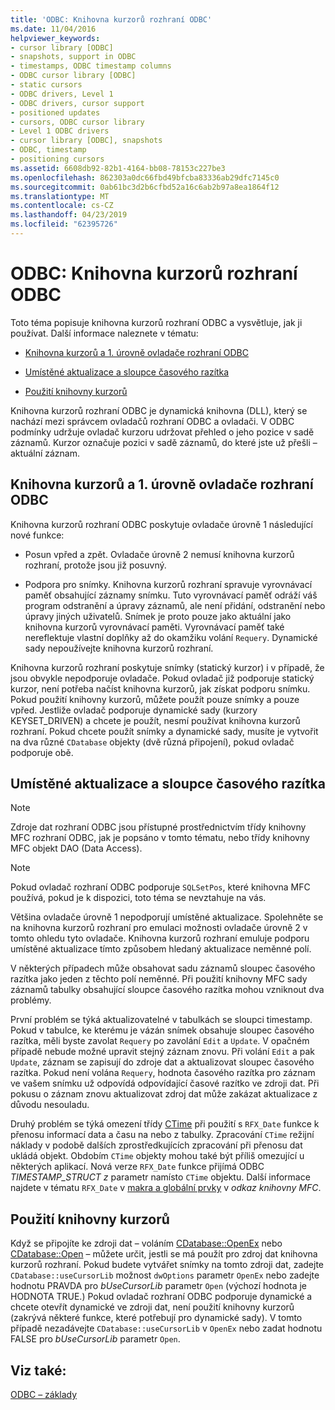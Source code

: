 ```yaml
---
title: 'ODBC: Knihovna kurzorů rozhraní ODBC'
ms.date: 11/04/2016
helpviewer_keywords:
- cursor library [ODBC]
- snapshots, support in ODBC
- timestamps, ODBC timestamp columns
- ODBC cursor library [ODBC]
- static cursors
- ODBC drivers, Level 1
- ODBC drivers, cursor support
- positioned updates
- cursors, ODBC cursor library
- Level 1 ODBC drivers
- cursor library [ODBC], snapshots
- ODBC, timestamp
- positioning cursors
ms.assetid: 6608db92-82b1-4164-bb08-78153c227be3
ms.openlocfilehash: 862303a0dc66fbd49bfcba83336ab29dfc7145c0
ms.sourcegitcommit: 0ab61bc3d2b6cfbd52a16c6ab2b97a8ea1864f12
ms.translationtype: MT
ms.contentlocale: cs-CZ
ms.lasthandoff: 04/23/2019
ms.locfileid: "62395726"
---
```

# <a name="odbc-the-odbc-cursor-library"></a>ODBC: Knihovna kurzorů rozhraní ODBC

Toto téma popisuje knihovna kurzorů rozhraní ODBC a vysvětluje, jak ji používat. Další informace naleznete v tématu:

- [Knihovna kurzorů a 1. úrovně ovladače rozhraní ODBC](#_core_the_cursor_library_and_level_1_odbc_drivers)

- [Umístěné aktualizace a sloupce časového razítka](#_core_positioned_updates_and_timestamp_columns)

- [Použití knihovny kurzorů](#_core_using_the_cursor_library)

Knihovna kurzorů rozhraní ODBC je dynamická knihovna (DLL), který se nachází mezi správcem ovladačů rozhraní ODBC a ovladači. V ODBC podmínky udržuje ovladač kurzoru udržovat přehled o jeho pozice v sadě záznamů. Kurzor označuje pozici v sadě záznamů, do které jste už přešli – aktuální záznam.

##  <a name="_core_the_cursor_library_and_level_1_odbc_drivers"></a> Knihovna kurzorů a 1. úrovně ovladače rozhraní ODBC

Knihovna kurzorů rozhraní ODBC poskytuje ovladače úrovně 1 následující nové funkce:

- Posun vpřed a zpět. Ovladače úrovně 2 nemusí knihovna kurzorů rozhraní, protože jsou již posuvný.

- Podpora pro snímky. Knihovna kurzorů rozhraní spravuje vyrovnávací paměť obsahující záznamy snímku. Tuto vyrovnávací paměť odráží váš program odstranění a úpravy záznamů, ale není přidání, odstranění nebo úpravy jiných uživatelů. Snímek je proto pouze jako aktuální jako knihovna kurzorů vyrovnávací paměti. Vyrovnávací paměť také nereflektuje vlastní doplňky až do okamžiku volání `Requery`. Dynamické sady nepoužívejte knihovna kurzorů rozhraní.

Knihovna kurzorů rozhraní poskytuje snímky (statický kurzor) i v případě, že jsou obvykle nepodporuje ovladače. Pokud ovladač již podporuje statický kurzor, není potřeba načíst knihovna kurzorů, jak získat podporu snímku. Pokud použití knihovny kurzorů, můžete použít pouze snímky a pouze vpřed. Jestliže ovladač podporuje dynamické sady (kurzory KEYSET_DRIVEN) a chcete je použít, nesmí používat knihovna kurzorů rozhraní. Pokud chcete použít snímky a dynamické sady, musíte je vytvořit na dva různé `CDatabase` objekty (dvě různá připojení), pokud ovladač podporuje obě.

##  <a name="_core_positioned_updates_and_timestamp_columns"></a> Umístěné aktualizace a sloupce časového razítka

> [!NOTE]
>  Zdroje dat rozhraní ODBC jsou přístupné prostřednictvím třídy knihovny MFC rozhraní ODBC, jak je popsáno v tomto tématu, nebo třídy knihovny MFC objekt DAO (Data Access).

> [!NOTE]
>  Pokud ovladač rozhraní ODBC podporuje `SQLSetPos`, které knihovna MFC používá, pokud je k dispozici, toto téma se nevztahuje na vás.

Většina ovladače úrovně 1 nepodporují umístěné aktualizace. Spolehněte se na knihovna kurzorů rozhraní pro emulaci možnosti ovladače úrovně 2 v tomto ohledu tyto ovladače. Knihovna kurzorů rozhraní emuluje podporu umístěné aktualizace tímto způsobem hledaný aktualizace neměnné polí.

V některých případech může obsahovat sadu záznamů sloupec časového razítka jako jeden z těchto polí neměnné. Při použití knihovny MFC sady záznamů tabulky obsahující sloupce časového razítka mohou vzniknout dva problémy.

První problém se týká aktualizovatelné v tabulkách se sloupci timestamp. Pokud v tabulce, ke kterému je vázán snímek obsahuje sloupec časového razítka, měli byste zavolat `Requery` po zavolání `Edit` a `Update`. V opačném případě nebude možné upravit stejný záznam znovu. Při volání `Edit` a pak `Update`, záznam se zapisují do zdroje dat a aktualizovat sloupec časového razítka. Pokud není volána `Requery`, hodnota časového razítka pro záznam ve vašem snímku už odpovídá odpovídající časové razítko ve zdroji dat. Při pokusu o záznam znovu aktualizovat zdroj dat může zakázat aktualizace z důvodu nesouladu.

Druhý problém se týká omezení třídy [CTime](../../atl-mfc-shared/reference/ctime-class.md) při použití s `RFX_Date` funkce k přenosu informací data a času na nebo z tabulky. Zpracování `CTime` režijní náklady v podobě dalších zprostředkujících zpracování při přenosu dat ukládá objekt. Obdobím `CTime` objekty mohou také být příliš omezující u některých aplikací. Nová verze `RFX_Date` funkce přijímá ODBC *TIMESTAMP_STRUCT z* parametr namísto `CTime` objektu. Další informace najdete v tématu `RFX_Date` v [makra a globální prvky](../../mfc/reference/mfc-macros-and-globals.md) v *odkaz knihovny MFC*.

##  <a name="_core_using_the_cursor_library"></a> Použití knihovny kurzorů

Když se připojíte ke zdroji dat – voláním [CDatabase::OpenEx](../../mfc/reference/cdatabase-class.md#openex) nebo [CDatabase::Open](../../mfc/reference/cdatabase-class.md#open) – můžete určit, jestli se má použít pro zdroj dat knihovna kurzorů rozhraní. Pokud budete vytvářet snímky na tomto zdroji dat, zadejte `CDatabase::useCursorLib` možnost `dwOptions` parametr `OpenEx` nebo zadejte hodnotu PRAVDA pro *bUseCursorLib* parametr `Open` (výchozí hodnota je HODNOTA TRUE.) Pokud ovladač rozhraní ODBC podporuje dynamické a chcete otevřít dynamické ve zdroji dat, není použití knihovny kurzorů (zakrývá některé funkce, které potřebují pro dynamické sady). V tomto případě nezadávejte `CDatabase::useCursorLib` v `OpenEx` nebo zadat hodnotu FALSE pro *bUseCursorLib* parametr `Open`.

## <a name="see-also"></a>Viz také:

[ODBC – základy](../../data/odbc/odbc-basics.md)